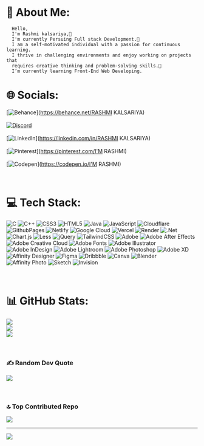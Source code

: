 # 💫 About Me:
      Hello,       
      I'm Rashmi kalsariya,🔭
      I'm currently Persuing Full stack Development.👯 
      I am a self-motivated individual with a passion for continuous learning.      
      I thrive in challenging environments and enjoy working on projects that     
      requires creative thinking and problem-solving skills.🌱 
      I’m currently learning Front-End Web Developing.


# 🌐 Socials:
[![Behance](https://img.shields.io/badge/Behance-1769ff?logo=behance&logoColor=white)](https://behance.net/RASHMI KALSARIYA) <br><br>
[![Discord](https://img.shields.io/badge/Discord-%237289DA.svg?logo=discord&logoColor=white)](https://discord.gg/https://discord.gg/qgHYbrdR) <br><br>
[![LinkedIn](https://img.shields.io/badge/LinkedIn-%230077B5.svg?logo=linkedin&logoColor=white)](https://linkedin.com/in/RASHMI KALSARIYA) <br><br>
[![Pinterest](https://img.shields.io/badge/Pinterest-%23E60023.svg?logo=Pinterest&logoColor=white)](https://pinterest.com/I'M RASHMI) <br><br>
[![Codepen](https://img.shields.io/badge/Codepen-000000?style=for-the-badge&logo=codepen&logoColor=white)](https://codepen.io/I'M RASHMI) <br><br><br>

# 💻 Tech Stack:
![C](https://img.shields.io/badge/c-%2300599C.svg?style=plastic&logo=c&logoColor=white) 
![C++](https://img.shields.io/badge/c++-%2300599C.svg?style=plastic&logo=c%2B%2B&logoColor=white) 
![CSS3](https://img.shields.io/badge/css3-%231572B6.svg?style=plastic&logo=css3&logoColor=white) 
![HTML5](https://img.shields.io/badge/html5-%23E34F26.svg?style=plastic&logo=html5&logoColor=white) 
![Java](https://img.shields.io/badge/java-%23ED8B00.svg?style=plastic&logo=openjdk&logoColor=white) 
![JavaScript](https://img.shields.io/badge/javascript-%23323330.svg?style=plastic&logo=javascript&logoColor=%23F7DF1E) 
![Cloudflare](https://img.shields.io/badge/Cloudflare-F38020?style=plastic&logo=Cloudflare&logoColor=white) 
![GithubPages](https://img.shields.io/badge/github%20pages-121013?style=plastic&logo=github&logoColor=white) 
![Netlify](https://img.shields.io/badge/netlify-%23000000.svg?style=plastic&logo=netlify&logoColor=#00C7B7) 
![Google Cloud](https://img.shields.io/badge/GoogleCloud-%234285F4.svg?style=plastic&logo=google-cloud&logoColor=white)
![Vercel](https://img.shields.io/badge/vercel-%23000000.svg?style=plastic&logo=vercel&logoColor=white) 
![Render](https://img.shields.io/badge/Render-%46E3B7.svg?style=plastic&logo=render&logoColor=white)
![.Net](https://img.shields.io/badge/.NET-5C2D91?style=plastic&logo=.net&logoColor=white) 
![Chart.js](https://img.shields.io/badge/chart.js-F5788D.svg?style=plastic&logo=chart.js&logoColor=white) 
![Less](https://img.shields.io/badge/less-2B4C80?style=plastic&logo=less&logoColor=white) 
![jQuery](https://img.shields.io/badge/jquery-%230769AD.svg?style=plastic&logo=jquery&logoColor=white) 
![TailwindCSS](https://img.shields.io/badge/tailwindcss-%2338B2AC.svg?style=plastic&logo=tailwind-css&logoColor=white) 
![Adobe](https://img.shields.io/badge/adobe-%23FF0000.svg?style=plastic&logo=adobe&logoColor=white) 
![Adobe After Effects](https://img.shields.io/badge/Adobe%20After%20Effects-9999FF.svg?style=plastic&logo=Adobe%20After%20Effects&logoColor=white) 
![Adobe Creative Cloud](https://img.shields.io/badge/Adobe%20Creative%20Cloud-DA1F26.svg?style=plastic&logo=Adobe%20Creative%20Cloud&logoColor=white) 
![Adobe Fonts](https://img.shields.io/badge/Adobe%20Fonts-000B1D.svg?style=plastic&logo=Adobe%20Fonts&logoColor=white) 
![Adobe Illustrator](https://img.shields.io/badge/adobe%20illustrator-%23FF9A00.svg?style=plastic&logo=adobe%20illustrator&logoColor=white) 
![Adobe InDesign](https://img.shields.io/badge/Adobe%20InDesign-49021F?style=plastic&logo=adobeindesign&logoColor=FF3366) 
![Adobe Lightroom](https://img.shields.io/badge/Adobe%20Lightroom-31A8FF.svg?style=plastic&logo=Adobe%20Lightroom&logoColor=white) 
![Adobe Photoshop](https://img.shields.io/badge/adobe%20photoshop-%2331A8FF.svg?style=plastic&logo=adobe%20photoshop&logoColor=white) 
![Adobe XD](https://img.shields.io/badge/Adobe%20XD-470137?style=plastic&logo=Adobe%20XD&logoColor=#FF61F6) 
![Affinity Designer](https://img.shields.io/badge/affinity%20designer-%231B72BE.svg?style=plastic&logo=affinity-designer&logoColor=white) 
![Figma](https://img.shields.io/badge/figma-%23F24E1E.svg?style=plastic&logo=figma&logoColor=white) 
![Dribbble](https://img.shields.io/badge/Dribbble-EA4C89?style=plastic&logo=dribbble&logoColor=white) 
![Canva](https://img.shields.io/badge/Canva-%2300C4CC.svg?style=plastic&logo=Canva&logoColor=white)
![Blender](https://img.shields.io/badge/blender-%23F5792A.svg?style=plastic&logo=blender&logoColor=white) 
![Affinity Photo](https://img.shields.io/badge/affinity%20photo-%237E4DD2.svg?style=plastic&logo=affinity-photo&logoColor=white) 
![Sketch](https://img.shields.io/badge/Sketch-FFB387?style=plastic&logo=sketch&logoColor=black) 
![Invision](https://img.shields.io/badge/invision-FF3366?style=plastic&logo=invision&logoColor=white)
<br><br><br>


# 📊 GitHub Stats:
![](https://github-readme-stats.vercel.app/api?username=Rashmi-Kalsariya&theme=blue-green&hide_border=true&include_all_commits=true&count_private=true)<br/>
![](https://github-readme-streak-stats.herokuapp.com/?user=Rashmi-Kalsariya&theme=blue-green&hide_border=true)<br/>
![](https://github-readme-stats.vercel.app/api/top-langs/?username=Rashmi-Kalsariya&theme=blue-green&hide_border=true&include_all_commits=true&count_private=true&layout=compact)
<br><br><br>

### ✍️ Random Dev Quote
![](https://quotes-github-readme.vercel.app/api?type=horizontal&theme=merko)
<br><br><br>

### 🔝 Top Contributed Repo
![](https://github-contributor-stats.vercel.app/api?username=Rashmi-Kalsariya&limit=5&theme=tokyonight&combine_all_yearly_contributions=true)

---
[![](https://visitcount.itsvg.in/api?id=Rashmi-Kalsariya&icon=2&color=12)](https://visitcount.itsvg.in)

<!-- Proudly created with GPRM ( https://gprm.itsvg.in ) -->

